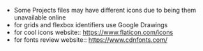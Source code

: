 - Some Projects files may have different icons due to being them unavailable online
- for grids and flexbox identifiers use Google Drawings
- for cool icons website:: https://www.flaticon.com/icons
- for fonts review website:: https://www.cdnfonts.com/
  
